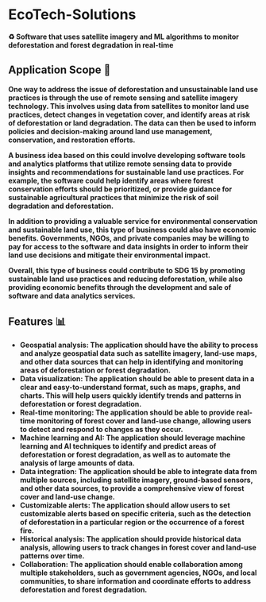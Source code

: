 # EcoTech-Solutions
**♻ Software that uses satellite imagery and ML algorithms to monitor deforestation and forest degradation in real-time**

## Application Scope 📖
**One way to address the issue of deforestation and unsustainable land use practices is through the use of remote sensing and satellite imagery technology. This involves using data from satellites to monitor land use practices, detect changes in vegetation cover, and identify areas at risk of deforestation or land degradation. The data can then be used to inform policies and decision-making around land use management, conservation, and restoration efforts.**

**A business idea based on this could involve developing software tools and analytics platforms that utilize remote sensing data to provide insights and recommendations for sustainable land use practices. For example, the software could help identify areas where forest conservation efforts should be prioritized, or provide guidance for sustainable agricultural practices that minimize the risk of soil degradation and deforestation.**

**In addition to providing a valuable service for environmental conservation and sustainable land use, this type of business could also have economic benefits. Governments, NGOs, and private companies may be willing to pay for access to the software and data insights in order to inform their land use decisions and mitigate their environmental impact.**

**Overall, this type of business could contribute to SDG 15 by promoting sustainable land use practices and reducing deforestation, while also providing economic benefits through the development and sale of software and data analytics services.**

## Features 📊

- **Geospatial analysis: The application should have the ability to process and analyze geospatial data such as satellite imagery, land-use maps, and other data sources that can help in identifying and monitoring areas of deforestation or forest degradation.**
- **Data visualization: The application should be able to present data in a clear and easy-to-understand format, such as maps, graphs, and charts. This will help users quickly identify trends and patterns in deforestation or forest degradation.**
- **Real-time monitoring: The application should be able to provide real-time monitoring of forest cover and land-use change, allowing users to detect and respond to changes as they occur.**
- **Machine learning and AI: The application should leverage machine learning and AI techniques to identify and predict areas of deforestation or forest degradation, as well as to automate the analysis of large amounts of data.**
- **Data integration: The application should be able to integrate data from multiple sources, including satellite imagery, ground-based sensors, and other data sources, to provide a comprehensive view of forest cover and land-use change.**
- **Customizable alerts: The application should allow users to set customizable alerts based on specific criteria, such as the detection of deforestation in a particular region or the occurrence of a forest fire.**
- **Historical analysis: The application should provide historical data analysis, allowing users to track changes in forest cover and land-use patterns over time.**
- **Collaboration: The application should enable collaboration among multiple stakeholders, such as government agencies, NGOs, and local communities, to share information and coordinate efforts to address deforestation and forest degradation.**
